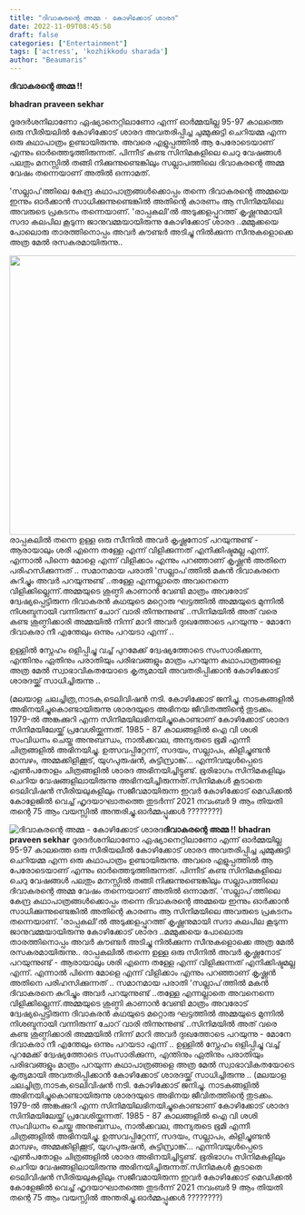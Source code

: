 ```yaml
---
title: "ദിവാകരന്റെ അമ്മ - കോഴിക്കോട് ശാരദ"
date: 2022-11-09T08:45:58
draft: false
categories: ["Entertainment"]
tags: ['actress', 'kozhikkodu sharada']
author: "Beaumaris"
---
```


<strong>ദിവാകരന്റെ അമ്മ !!</strong>

<strong>bhadran praveen sekhar</strong>

ദൂരദർശനിലാണോ ഏഷ്യാനെറ്റിലാണോ എന്ന് ഓർമ്മയില്ല 95-97 കാലത്തെ ഒരു സീരിയലിൽ കോഴിക്കോട് ശാരദ അവതരിപ്പിച്ച ചുമ്മുക്കുട്ടി ചെറിയമ്മ എന്ന ഒരു കഥാപാത്രം ഉണ്ടായിരുന്നു. അവരെ എളുപ്പത്തിൽ ആ പേരോടെയാണ് എന്നും ഓർത്തെടുത്തിരുന്നത്. പിന്നീട് കണ്ട സിനിമകളിലെ ചെറു വേഷങ്ങൾ പലതും മനസ്സിൽ തങ്ങി നിക്കുന്നുണ്ടെങ്കിലും സല്ലാപത്തിലെ ദിവാകരന്റെ അമ്മ വേഷം തന്നെയാണ് അതിൽ ഒന്നാമത്.

'സല്ലാപ'ത്തിലെ കേന്ദ്ര കഥാപാത്രങ്ങൾക്കൊപ്പം തന്നെ ദിവാകരന്റെ അമ്മയെ ഇന്നും ഓർക്കാൻ സാധിക്കുന്നുണ്ടെങ്കിൽ അതിന്റെ കാരണം ആ സിനിമയിലെ അവരുടെ പ്രകടനം തന്നെയാണ്. 'രാപ്പകലി'ൽ അടുക്കളപ്പുറത്ത് കൃഷ്ണനുമായി സദാ കലപില കൂടുന്ന ജാനുവമ്മയായിരുന്നു കോഴിക്കോട് ശാരദ ..മമ്മുക്കയെ പോലൊരു താരത്തിനൊപ്പം അവർ കൗണ്ടർ അടിച്ചു നിൽക്കുന്ന സീനുകളൊക്കെ അത്ര മേൽ രസകരമായിരുന്നു..

<img class="wp-image-357968 aligncenter" src="https://cdn.boolokam.com/articles/2022/11/fqfff.jpg" alt="" width="945" height="492" />രാപ്പകലിൽ തന്നെ ഉള്ള ഒരു സീനിൽ അവർ കൃഷ്ണനോട് പറയുന്നുണ്ട് - ആരായാലും ശരി എന്നെ തള്ളേ എന്ന് വിളിക്കുന്നത് എനിക്കിഷ്ടമല്ല എന്ന്. എന്നാൽ പിന്നെ മോളെ എന്ന് വിളിക്കാം എന്നും പറഞ്ഞാണ് കൃഷ്ണൻ അതിനെ പരിഹസിക്കുന്നത് .. സമാനമായ പരാതി 'സല്ലാപ'ത്തിൽ മകൻ ദിവാകരനെ കുറിച്ചും അവർ പറയുന്നുണ്ട് ..തള്ളേ എന്നല്ലാതെ അവനെന്നെ വിളിക്കില്ലെന്ന്.അമ്മയുടെ ശുണ്ഠി കാണാൻ വേണ്ടി മാത്രം അവരോട് ദ്വേഷ്യപ്പെട്ടിരുന്ന ദിവാകരൻ കഥയുടെ മറ്റൊരു ഘട്ടത്തിൽ അമ്മയുടെ മുന്നിൽ നിശബ്ദനായി വന്നിരുന്ന് ചോറ് വാരി തിന്നുന്നുണ്ട് ..സിനിമയിൽ അത് വരെ കണ്ട ശുണ്ഠിക്കാരി അമ്മയിൽ നിന്ന് മാറി അവർ ദുഃഖത്തോടെ പറയുന്നു - മോനേ ദിവാകരാ നീ എന്തേലും ഒന്നും പറയടാ എന്ന് ..

ഉള്ളിൽ സ്നേഹം ഒളിപ്പിച്ചു വച്ച് പുറമേക്ക് ദ്വേഷ്യത്തോടെ സംസാരിക്കുന്ന, എന്തിനും ഏതിനും പരാതിയും പരിഭവങ്ങളും മാത്രം പറയുന്ന കഥാപാത്രങ്ങളെ അത്ര മേൽ സ്വാഭാവികതയോടെ കൃത്യമായി അവതരിപ്പിക്കാൻ കോഴിക്കോട് ശാരദയ്ക്ക് സാധിച്ചിരുന്നു ..

(മലയാള ചലച്ചിത്ര,നാടക,ടെലിവിഷൻ നടി. കോഴിക്കോട് ജനിച്ചു. നാടകങ്ങളിൽ അഭിനയിച്ചുകൊണ്ടായിരുന്നു ശാരദയുടെ അഭിനയ ജീവിതത്തിന്റെ തുടക്കം. 1979-ൽ അങ്കക്കുറി എന്ന സിനിമയിലഭിനയിച്ചുകൊണ്ടാണ് കോഴിക്കോട് ശാരദ സിനിമയിലേയ്ക്ക് പ്രവേശിയ്ക്കുന്നത്. 1985 - 87 കാലങ്ങളിൽ ഐ വി ശശി സംവിധനം ചെയ്ത അനുബന്ധം, നാൽക്കവല, അന്യരുടെ ഭൂമി എന്നീ ചിത്രങ്ങളിൽ അഭിനയിച്ചു. ഉത്സവപ്പിറ്റേന്ന്, സദയം, സല്ലാപം, കിളിച്ചുണ്ടൻ മാമ്പഴം, അമ്മക്കിളിക്കൂട്, യുഗപുരുഷൻ, കുട്ടിസ്രാങ്ക്... എന്നിവയുൾപ്പെടെ എൺപതോളം ചിത്രങ്ങളിൽ ശാരദ അഭിനയിച്ചിട്ടുണ്ട്. ഭൂരിഭാഗം സിനിമകളിലും ചെറിയ വേഷങ്ങളിലായിരുന്നു അഭിനയിച്ചിരുന്നത്.സിനിമകൾ കൂടാതെ ടെലിവിഷൻ സീരിയലുകളിലും സജീവമായിരുന്ന ഇവർ കോഴിക്കോട് മെഡിക്കൽ കോളേജിൽ വെച്ച് ഹൃദയാഘാതത്തെ തുടര്‍ന്ന് 2021 നവംബർ 9 ആം തിയതി തന്റെ 75 ആം വയസ്സിൽ അന്തരിച്ചു.ഓർമ്മപ്പൂക്കൾ ????????)


![ദിവാകരന്റെ അമ്മ - കോഴിക്കോട് ശാരദ](https://cdn.boolokam.com/articles/2022/11/fqfff.jpg)**ദിവാകരന്റെ അമ്മ !!** **bhadran praveen sekhar** ദൂരദർശനിലാണോ ഏഷ്യാനെറ്റിലാണോ എന്ന് ഓർമ്മയില്ല 95-97 കാലത്തെ ഒരു സീരിയലിൽ കോഴിക്കോട് ശാരദ അവതരിപ്പിച്ച ചുമ്മുക്കുട്ടി ചെറിയമ്മ എന്ന ഒരു കഥാപാത്രം ഉണ്ടായിരുന്നു. അവരെ എളുപ്പത്തിൽ ആ പേരോടെയാണ് എന്നും ഓർത്തെടുത്തിരുന്നത്. പിന്നീട് കണ്ട സിനിമകളിലെ ചെറു വേഷങ്ങൾ പലതും മനസ്സിൽ തങ്ങി നിക്കുന്നുണ്ടെങ്കിലും സല്ലാപത്തിലെ ദിവാകരന്റെ അമ്മ വേഷം തന്നെയാണ് അതിൽ ഒന്നാമത്. 'സല്ലാപ'ത്തിലെ കേന്ദ്ര കഥാപാത്രങ്ങൾക്കൊപ്പം തന്നെ ദിവാകരന്റെ അമ്മയെ ഇന്നും ഓർക്കാൻ സാധിക്കുന്നുണ്ടെങ്കിൽ അതിന്റെ കാരണം ആ സിനിമയിലെ അവരുടെ പ്രകടനം തന്നെയാണ്. 'രാപ്പകലി'ൽ അടുക്കളപ്പുറത്ത് കൃഷ്ണനുമായി സദാ കലപില കൂടുന്ന ജാനുവമ്മയായിരുന്നു കോഴിക്കോട് ശാരദ ..മമ്മുക്കയെ പോലൊരു താരത്തിനൊപ്പം അവർ കൗണ്ടർ അടിച്ചു നിൽക്കുന്ന സീനുകളൊക്കെ അത്ര മേൽ രസകരമായിരുന്നു.. രാപ്പകലിൽ തന്നെ ഉള്ള ഒരു സീനിൽ അവർ കൃഷ്ണനോട് പറയുന്നുണ്ട് - ആരായാലും ശരി എന്നെ തള്ളേ എന്ന് വിളിക്കുന്നത് എനിക്കിഷ്ടമല്ല എന്ന്. എന്നാൽ പിന്നെ മോളെ എന്ന് വിളിക്കാം എന്നും പറഞ്ഞാണ് കൃഷ്ണൻ അതിനെ പരിഹസിക്കുന്നത് .. സമാനമായ പരാതി 'സല്ലാപ'ത്തിൽ മകൻ ദിവാകരനെ കുറിച്ചും അവർ പറയുന്നുണ്ട് ..തള്ളേ എന്നല്ലാതെ അവനെന്നെ വിളിക്കില്ലെന്ന്.അമ്മയുടെ ശുണ്ഠി കാണാൻ വേണ്ടി മാത്രം അവരോട് ദ്വേഷ്യപ്പെട്ടിരുന്ന ദിവാകരൻ കഥയുടെ മറ്റൊരു ഘട്ടത്തിൽ അമ്മയുടെ മുന്നിൽ നിശബ്ദനായി വന്നിരുന്ന് ചോറ് വാരി തിന്നുന്നുണ്ട് ..സിനിമയിൽ അത് വരെ കണ്ട ശുണ്ഠിക്കാരി അമ്മയിൽ നിന്ന് മാറി അവർ ദുഃഖത്തോടെ പറയുന്നു - മോനേ ദിവാകരാ നീ എന്തേലും ഒന്നും പറയടാ എന്ന് .. ഉള്ളിൽ സ്നേഹം ഒളിപ്പിച്ചു വച്ച് പുറമേക്ക് ദ്വേഷ്യത്തോടെ സംസാരിക്കുന്ന, എന്തിനും ഏതിനും പരാതിയും പരിഭവങ്ങളും മാത്രം പറയുന്ന കഥാപാത്രങ്ങളെ അത്ര മേൽ സ്വാഭാവികതയോടെ കൃത്യമായി അവതരിപ്പിക്കാൻ കോഴിക്കോട് ശാരദയ്ക്ക് സാധിച്ചിരുന്നു .. (മലയാള ചലച്ചിത്ര,നാടക,ടെലിവിഷൻ നടി. കോഴിക്കോട് ജനിച്ചു. നാടകങ്ങളിൽ അഭിനയിച്ചുകൊണ്ടായിരുന്നു ശാരദയുടെ അഭിനയ ജീവിതത്തിന്റെ തുടക്കം. 1979-ൽ അങ്കക്കുറി എന്ന സിനിമയിലഭിനയിച്ചുകൊണ്ടാണ് കോഴിക്കോട് ശാരദ സിനിമയിലേയ്ക്ക് പ്രവേശിയ്ക്കുന്നത്. 1985 - 87 കാലങ്ങളിൽ ഐ വി ശശി സംവിധനം ചെയ്ത അനുബന്ധം, നാൽക്കവല, അന്യരുടെ ഭൂമി എന്നീ ചിത്രങ്ങളിൽ അഭിനയിച്ചു. ഉത്സവപ്പിറ്റേന്ന്, സദയം, സല്ലാപം, കിളിച്ചുണ്ടൻ മാമ്പഴം, അമ്മക്കിളിക്കൂട്, യുഗപുരുഷൻ, കുട്ടിസ്രാങ്ക്... എന്നിവയുൾപ്പെടെ എൺപതോളം ചിത്രങ്ങളിൽ ശാരദ അഭിനയിച്ചിട്ടുണ്ട്. ഭൂരിഭാഗം സിനിമകളിലും ചെറിയ വേഷങ്ങളിലായിരുന്നു അഭിനയിച്ചിരുന്നത്.സിനിമകൾ കൂടാതെ ടെലിവിഷൻ സീരിയലുകളിലും സജീവമായിരുന്ന ഇവർ കോഴിക്കോട് മെഡിക്കൽ കോളേജിൽ വെച്ച് ഹൃദയാഘാതത്തെ തുടര്‍ന്ന് 2021 നവംബർ 9 ആം തിയതി തന്റെ 75 ആം വയസ്സിൽ അന്തരിച്ചു.ഓർമ്മപ്പൂക്കൾ ????????)
